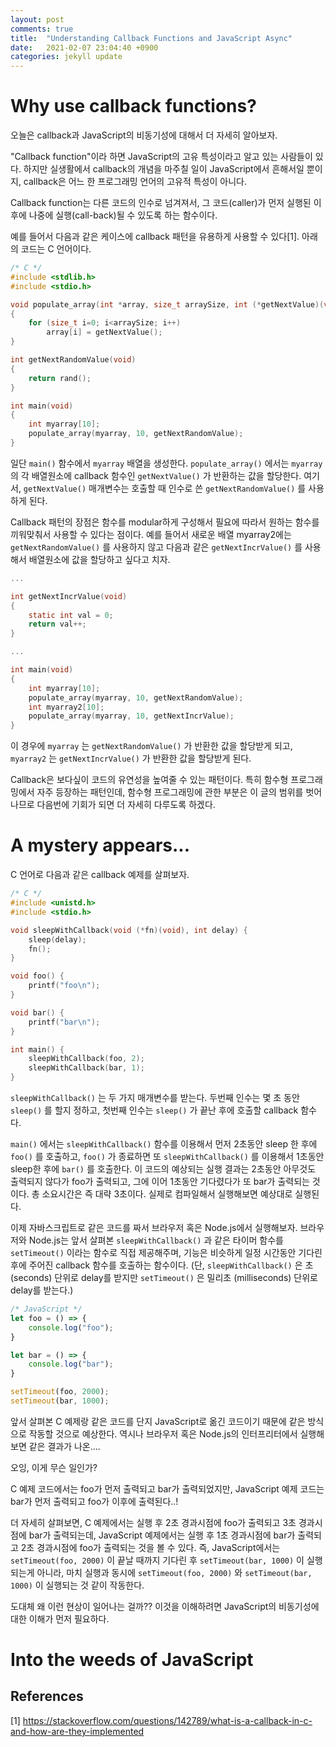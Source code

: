 ```yaml
---
layout: post
comments: true
title:  "Understanding Callback Functions and JavaScript Async"
date:   2021-02-07 23:04:40 +0900
categories: jekyll update
---
```


# Why use callback functions?

오늘은 callback과 JavaScript의 비동기성에 대해서 더 자세히 알아보자.

"Callback function"이라 하면 JavaScript의 고유 특성이라고 알고 있는 사람들이 있다. 하지만 실생활에서 callback의 개념을 마주칠 일이 JavaScript에서 흔해서일 뿐이지, callback은 어느 한 프로그래밍 언어의 고유적 특성이 아니다.

Callback function는 다른 코드의 인수로 넘겨져서, 그 코드(caller)가 먼저 실행된 이후에 나중에 실행(call-back)될 수 있도록 하는 함수이다.

예를 들어서 다음과 같은 케이스에 callback 패턴을 유용하게 사용할 수 있다<sp>[1]</sp>. 아래의 코드는 C 언어이다.

```c
/* C */
#include <stdlib.h>
#include <stdio.h>

void populate_array(int *array, size_t arraySize, int (*getNextValue)(void))
{
    for (size_t i=0; i<arraySize; i++)
        array[i] = getNextValue();
}

int getNextRandomValue(void)
{
    return rand();
}

int main(void)
{
    int myarray[10];
    populate_array(myarray, 10, getNextRandomValue);
}
```

일단 `main()` 함수에서 `myarray` 배열을 생성한다. `populate_array()` 에서는 `myarray` 의 각 배열원소에 callback 함수인 `getNextValue()` 가 반환하는 값을 할당한다. 여기서, `getNextValue()` 매개변수는 호출할 때 인수로 쓴 `getNextRandomValue()` 를 사용하게 된다.

Callback 패턴의 장점은 함수를 modular하게 구성해서 필요에 따라서 원하는 함수를 끼워맞춰서 사용할 수 있다는 점이다. 예를 들어서 새로운 배열 myarray2에는 `getNextRandomValue()` 를 사용하지 않고 다음과 같은 `getNextIncrValue()` 를 사용해서 배열원소에 값을 할당하고 싶다고 치자.

```c
...

int getNextIncrValue(void)
{
	static int val = 0;
	return val++;
}

...

int main(void)
{
	int myarray[10];
    populate_array(myarray, 10, getNextRandomValue);
    int myarray2[10];
    populate_array(myarray, 10, getNextIncrValue);
}
```

이 경우에 `myarray` 는 `getNextRandomValue()` 가 반환한 값을 할당받게 되고, `myarray2` 는 `getNextIncrValue()` 가 반환한 값을 할당받게 된다.

Callback은 보다싶이 코드의 유연성을 높여줄 수 있는 패턴이다. 특히 함수형 프로그래밍에서 자주 등장하는 패턴인데, 함수형 프로그래밍에 관한 부분은 이 글의 범위를 벗어나므로 다음번에 기회가 되면 더 자세히 다루도록 하겠다.


# A mystery appears...

C 언어로 다음과 같은 callback 예제를 살펴보자.

```c
/* C */
#include <unistd.h>
#include <stdio.h>

void sleepWithCallback(void (*fn)(void), int delay) {
    sleep(delay);
    fn();
}

void foo() {
    printf("foo\n");
}

void bar() {
    printf("bar\n");
}

int main() {
    sleepWithCallback(foo, 2);
    sleepWithCallback(bar, 1);
}
```

`sleepWithCallback()` 는 두 가지 매개변수를 받는다. 두번째 인수는 몇 초 동안 `sleep()` 를 할지 정하고, 첫번째 인수는 `sleep()` 가 끝난 후에 호출할 callback 함수다.

`main()` 에서는 `sleepWithCallback()` 함수를 이용해서 먼저 2초동안 sleep 한 후에 `foo()` 를 호출하고, `foo()` 가 종료하면 또  `sleepWithCallback()` 를 이용해서 1초동안 sleep한 후에 `bar()` 를 호출한다. 이 코드의 예상되는 실행 결과는 2초동안 아무것도 출력되지 않다가 foo가 출력되고, 그에 이어 1초동안 기다렸다가 또 bar가 출력되는 것이다. 총 소요시간은 즉 대략 3초이다. 실제로 컴파일해서 실행해보면 예상대로 실행된다.

이제 자바스크립트로 같은 코드를 짜서 브라우저 혹은 Node.js에서 실행해보자. 브라우저와 Node.js는 앞서 살펴본 `sleepWithCallback()` 과 같은 타이머 함수를 `setTimeout()` 이라는 함수로 직접 제공해주며, 기능은 비슷하게 일정 시간동안 기다린 후에 주어진 callback 함수를 호출하는 함수이다. <sp>(단, `sleepWithCallback()` 은 초(seconds) 단위로 delay를 받지만 `setTimeout()` 은 밀리초 (milliseconds) 단위로 delay를 받는다.)</sp>

```javascript
/* JavaScript */
let foo = () => {
    console.log("foo");
}

let bar = () => {
    console.log("bar");
}

setTimeout(foo, 2000);
setTimeout(bar, 1000);
```
앞서 살펴본 C 예제랑 같은 코드를 단지 JavaScript로 옮긴 코드이기 때문에 같은 방식으로 작동할 것으로 예상한다. 역시나 브라우저 혹은 Node.js의 인터프리터에서 실행해보면 같은 결과가 나온....

오잉, 이게 무슨 일인가?

C 예제 코드에서는 foo가 먼저 출력되고 bar가 출력되었지만, JavaScript 예제 코드는 bar가 먼저 출력되고 foo가 이후에 출력된다..!
 
더 자세히 살펴보면, C 예제에서는 실행 후 2초 경과시점에 foo가 출력되고 3초 경과시점에 bar가 출력되는데, JavaScript 예제에서는 실행 후 1초 경과시점에 bar가 출력되고 2초 경과시점에 foo가 출력되는 것을 볼 수 있다. 즉, JavaScript에서는 `setTimeout(foo, 2000)` 이 끝날 때까지 기다린 후 `setTimeout(bar, 1000)` 이 실행 되는게 아니라, 마치 실행과 동시에 `setTimeout(foo, 2000)` 와 `setTimeout(bar, 1000)` 이 실행되는 것 같이 작동한다.

도대체 왜 이런 현상이 일어나는 걸까?? 이것을 이해하려면 JavaScript의 비동기성에 대한 이해가 먼저 필요하다.

# Into the weeds of JavaScript



## References
[1] https://stackoverflow.com/questions/142789/what-is-a-callback-in-c-and-how-are-they-implemented
